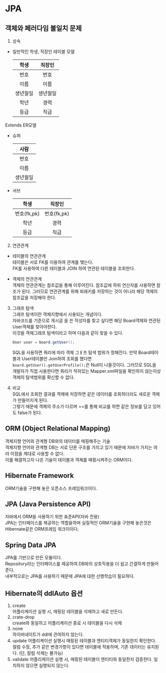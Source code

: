 # JPA

## 객체와 페러다임 불일치 문제

1. 상속

- 일반적인 학생, 직장인 테이블 모델

  |   학생   |  직장인  |
  | :------: | :------: |
  |   번호   |   번호   |
  |   이름   |   이름   |
  | 생년월일 | 생년월일 |
  |   학년   |   경력   |
  |   등급   |   직급   |

Extends ER모델

- 슈퍼

  |   사람   |
  | :------: |
  |   번호   |
  |   이름   |
  | 생년월일 |

- 서브

  |    학생     |   직장인    |
  | :---------: | :---------: |
  | 번호(fk,pk) | 번호(fk,pk) |
  |    학년     |    경력     |
  |    등급     |    직급     |

2. 연관관계
- 테이블의 연관관계   
  테이블은 서로 FK를 이용하여 관계를 맺는다.    
  FK를 사용하여 다른 테이블과 JOIN 하여 연관된 테이블을 조회한다.

- 객체의 연관관계   
  객체의 연관관계는 참조값을 통해 이루어진다. 참조값에 하위 연산자를 사용하면 참조가 된다. 그러므로 연관관계를 위해 뢰래키를 저장하는 것이 아니라 해당 객체의 참조값을 저장해야 한다.

3. 그래프 탐색   
   그래프 탐색이란 객체지향에서 사용되는 개념이다.    
   자바코드를 기준으로 게시글 을 쓴 작성자를 찾고 싶다면 해당 Board객체와 연관된 User객체를 찾아야한다.   
   이것을 객체그래프 탐색이라고 하며 다음과 같이 찾을 수 있다.
   ```java
   User user = board.getUser();
   ```
    SQL을 사용하면 쿼리에 따라 객체 그ㅐ프 탐색 범위가 정해진다. 만약 Board테이블과 User테이블만 Join하여 조회를 했다면 `board.getUser().getUserProfile();`은 Null이 나올것이다. 그러므로 SQL을 개발자가 직접 사용한다면 쿼리가 적혀있는 Mapper.xml파일을 확인하지 않는이상 객체의 탐색범위를 확신할 수 없다.

4. 비교   
   SQL에서 조회한 결과를 객체에 저장하면 같은 데이터를 조회하더라도 새로운 객체가 만들어지게 된다.   
   그렇기 때문에 객체의 주소가 다르며 ==를 통해 비교를 하면 같은 정보를 담고 있어도 false가 된다.

## ORM (Object Relational Mapping)
객체지향 언어와 관계형 DB와의 데이터를 매핑해주는 기술   
객체지향 언어와 관계형 DB는 서로 단른 구조를 가지고 있기 때문에 자바가 가지는 여러 이점을 제대로 사용할 수 없다.   
이를 해결하고자 나온 기술이 테이블과 객체를 매핑시켜주는 ORM이다.

## Hibernate Framework
ORM기술을 구현해 놓은 오픈소스 프레임워크이다.

## JPA (Java Persistence API)
자바에서 ORM을 사용하기 위한 표준API(자바 전용)   
JPA는 인터페이스를 제공하는 역할을하며 실질적인 ORM기술을 구현해 놓은것은 Hibernate같은 ORM프레임 워크이이다.

## Spring Data JPA
JPA를 기반으로 만든 모듈이다.   
Repository라는 인터페이스를 제공하여 DB와의 상호작용을 더 쉽고 간결하게 만들어준다.   
내부적으로는 JPA를 사용하기 때문에 JPA에 대한 선행학습이 필요하다.

## Hibernate의 ddlAuto 옵션
1. create   
  어플리케이션 실행 시, 매핑된 테이블을 삭제하고 새로 만든다.
2. crate-drop   
  create와 동일하고 어플리케이션 종료 시 테이블을 다시 삭제
3. none   
  하이버네이트가 ddl에 관여하지 않는다.
4. update
  어플리케이션 실행시 매핑된 테이블과 엔티티객체가 동일한지 확인한다.   
  컬럼 수정, 추가 같은 변경가항이 있다면 테이블에 적용하며, 기존 데이터는 유지된다. (단, 칼럼 삭제는 불가능)
5. validate
  어플리케이션 실행 시, 매핑된 테이블이 엔티티와 동일한지 검증한다. 일치하지 않으면 실행되지 않는다.







